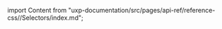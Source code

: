 
import Content from "uxp-documentation/src/pages/api-ref/reference-css//Selectors/index.md";

<Content query="product=photoshop"/>
